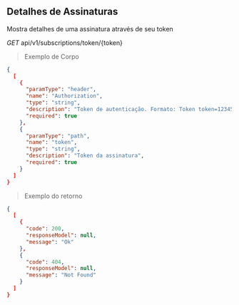 ## Detalhes de Assinaturas

Mostra detalhes de uma assinatura através de seu token


<div class="api-endpoint">
  <div class="endpoint-data">
    <i class="label label-get">GET</i>
     api/v1/subscriptions/token/{token}
  </div>
</div>


> Exemplo de Corpo

```json
{
  [
    {
      "paramType": "header",
      "name": "Authorization",
      "type": "string",
      "description": "Token de autenticação. Formato: Token token=123456",
      "required": true
    },
    {
      "paramType": "path",
      "name": "token",
      "type": "string",
      "description": "Token da assinatura",
      "required": true
    }
  ]
}
```

> Exemplo do retorno

```json
{
  [
    {
      "code": 200,
      "responseModel": null,
      "message": "Ok"
    },
    {
      "code": 404,
      "responseModel": null,
      "message": "Not Found"
    }
  ]
}
```